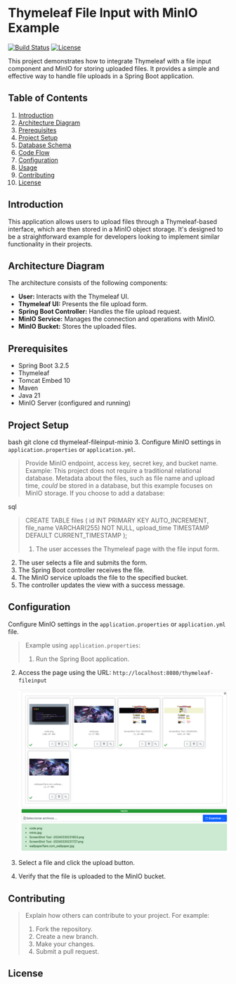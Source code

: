 
# Thymeleaf File Input with MinIO Example

[![Build Status](https://img.shields.io/badge/build-passing-brightgreen.svg)](https://example.com/build)
[![License](https://img.shields.io/badge/license-MIT-blue.svg)](https://opensource.org/licenses/MIT)

This project demonstrates how to integrate Thymeleaf with a file input component and MinIO for storing uploaded files. It provides a simple and effective way to handle file uploads in a Spring Boot application.

## Table of Contents
1.  [Introduction](#introduction)
2.  [Architecture Diagram](#architecture-diagram)
3.  [Prerequisites](#prerequisites)
4.  [Project Setup](#project-setup)
5.  [Database Schema](#database-schema)
6.  [Code Flow](#code-flow)
7.  [Configuration](#configuration)
8.  [Usage](#usage)
9.  [Contributing](#contributing)
10. [License](#license)

## Introduction

This application allows users to upload files through a Thymeleaf-based interface, which are then stored in a MinIO object storage. It's designed to be a straightforward example for developers looking to implement similar functionality in their projects.

## Architecture Diagram

The architecture consists of the following components:
-   **User:** Interacts with the Thymeleaf UI.
-   **Thymeleaf UI:** Presents the file upload form.
-   **Spring Boot Controller:** Handles the file upload request.
-   **MinIO Service:** Manages the connection and operations with MinIO.
-   **MinIO Bucket:** Stores the uploaded files.

## Prerequisites

-   Spring Boot 3.2.5
-   Thymeleaf
-   Tomcat Embed 10
-   Maven
-   Java 21
-   MinIO Server (configured and running)

## Project Setup

bash
    git clone <repository-url>
    cd thymeleaf-fileinput-minio
    3.  Configure MinIO settings in `application.properties` or `application.yml`.

> Provide MinIO endpoint, access key, secret key, and bucket name.  Example:
> This project does not require a traditional relational database.  Metadata about the files, such as file name and upload time, *could* be stored in a database, but this example focuses on MinIO storage. If you choose to add a database:

sql
> CREATE TABLE files (
>     id INT PRIMARY KEY AUTO_INCREMENT,
>     file_name VARCHAR(255) NOT NULL,
>     upload_time TIMESTAMP DEFAULT CURRENT_TIMESTAMP
> );
> 1.  The user accesses the Thymeleaf page with the file input form.
2.  The user selects a file and submits the form.
3.  The Spring Boot controller receives the file.
4.  The MinIO service uploads the file to the specified bucket.
5.  The controller updates the view with a success message.



## Configuration

Configure MinIO settings in the `application.properties` or `application.yml` file.

> Example using `application.properties`:
> 1.  Run the Spring Boot application.
2.  Access the page using the URL: `http://localhost:8080/thymeleaf-fileinput`

    <img src="https://github.com/zademy/thymeleaf-fileinput-minio/blob/master/src/main/resources/static/images/03.png?raw=true" alt="Imagen de Fileinput" style="display: block; margin: 0 auto;">

3.  Select a file and click the upload button.
4.  Verify that the file is uploaded to the MinIO bucket.

## Contributing

>  Explain how others can contribute to your project.  For example:
>  1. Fork the repository.
>  2. Create a new branch.
>  3. Make your changes.
>  4. Submit a pull request.

## License

